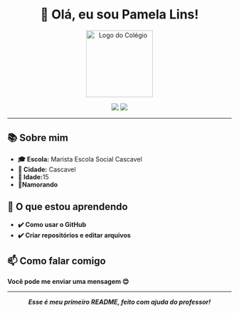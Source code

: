 <h1 align="center">👋 Olá, eu sou Pamela Lins!</h1>

<!-- Logo do colégio -->
<p align="center">
  <img src="https://https://encrypted-tbn0.gstatic.com/images?q=tbn:ANd9GcTg7pUgdhIBcK0EofpfGyHqaRFPL_18G0FvjA&s" alt="Logo do Colégio" width="150"/>
</p>

<p align="center">
  <img src="https://img.shields.io/badge/Estudante-do%20Ensino%20Médio-blue" />
  <img src="https://img.shields.io/badge/Aprendendo-GitHub-orange" />
</p>

<hr>

<h2>📚 Sobre mim</h2>

<ul>
  <li><strong>🎓 Escola:</strong> Marista Escola Social Cascavel</li>
  <li><strong>📍 Cidade:</strong> Cascavel</li>
  <li><strong>🎂 Idade:</strong>15</li>
  <li><strong>💍Namorando
</ul>

<h2>🚀 O que estou aprendendo</h2>

<ul>
  <li>✔️ Como usar o GitHub</li>
  <li>✔️ Criar repositórios e editar arquivos</li>
</ul>

<h2>📫 Como falar comigo</h2>

<p>Você pode me  enviar uma mensagem  😊</p>
<hr>

<p align="center">
  <em>Esse é meu primeiro README, feito com ajuda do professor!</em>
</p>
